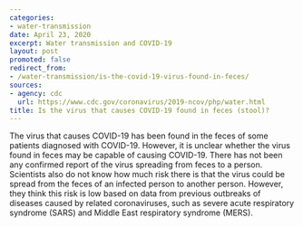 ```yaml
---
categories:
- water-transmission
date: April 23, 2020
excerpt: Water transmission and COVID-19
layout: post
promoted: false
redirect_from:
- /water-transmission/is-the-covid-19-virus-found-in-feces/
sources:
- agency: cdc
  url: https://www.cdc.gov/coronavirus/2019-ncov/php/water.html
title: Is the virus that causes COVID-19 found in feces (stool)?
---
```


The virus that causes COVID-19 has been found in the feces of some patients diagnosed with COVID-19. However, it is unclear whether the virus found in feces may be capable of causing COVID-19. There has not been any confirmed report of the virus spreading from feces to a person. Scientists also do not know how much risk there is that the virus could be spread from the feces of an infected person to another person. However, they think this risk is low based on data from previous outbreaks of diseases caused by related coronaviruses, such as severe acute respiratory syndrome (SARS) and Middle East respiratory syndrome (MERS).